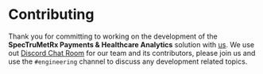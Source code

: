 # Contributing

Thank you for committing to working on the development of the **SpecTruMetRx Payments & Healthcare Analytics** solution with [us](https://www.DavidPLopez.com). We use out [Discord Chat Room](https://discord.gg/yw3BnBk) for our team and its contributors, please join us and use the `#engineering` channel to discuss any development related topics.